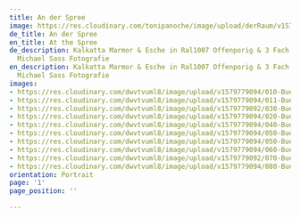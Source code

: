 ```yaml
---
title: An der Spree
image: https://res.cloudinary.com/tonipanoche/image/upload/derRaum/v1579253466/070-Bueroausbau-Schiebetueren-wandhoch_ulvvuj.jpg
de_title: An der Spree
en_title: At the Spree
de_description: Kalkatta Marmor & Esche in Ral1007 Offenporig & 3 Fach Lackiert /
  Michael Sass Fotografie
en_description: Kalkatta Marmor & Esche in Ral1007 Offenporig & 3 Fach Lackiert /
  Michael Sass Fotografie
images:
- https://res.cloudinary.com/dwvtvuml8/image/upload/v1579779094/010-Bueroausbau-Kueche-Tische-Stuhle-schwarz-lackiert_upcpcz.jpg
- https://res.cloudinary.com/dwvtvuml8/image/upload/v1579779094/011-Bueroausbau-Sprecherbox-schwarz-lackiert_mcd1jb.jpg
- https://res.cloudinary.com/dwvtvuml8/image/upload/v1579779092/030-Bueroausbau-Sprecherbox-gelb-lackiert_vhiznw.jpg
- https://res.cloudinary.com/dwvtvuml8/image/upload/v1579779094/020-Bueroausbau-Teekueche-Bar-schwarz-lackiert_vyz47m.jpg
- https://res.cloudinary.com/dwvtvuml8/image/upload/v1579779094/040-Bueroausbau-Besprechungsraum-blau-lackiert_iznr8l.jpg
- https://res.cloudinary.com/dwvtvuml8/image/upload/v1579779094/050-Bueroausbau-Regale-Office_vus1lm.jpg
- https://res.cloudinary.com/dwvtvuml8/image/upload/v1579779094/050-Bueroausbau-Telefonzelle-Studio_q0znqq.jpg
- https://res.cloudinary.com/dwvtvuml8/image/upload/v1579779094/060-Bueroausbau-Eingangsbereich-Treppe-Tische-Verkleidung_fkg0z7.jpg
- https://res.cloudinary.com/dwvtvuml8/image/upload/v1579779092/070-Bueroausbau-Schiebetueren-wandhoch_lnjheb.jpg
- https://res.cloudinary.com/dwvtvuml8/image/upload/v1579779094/080-Bueroausbau-Besprechungsraum-Tisch_bapynj.jpg
orientation: Portrait
page: '1'
page_position: ''

---
```


